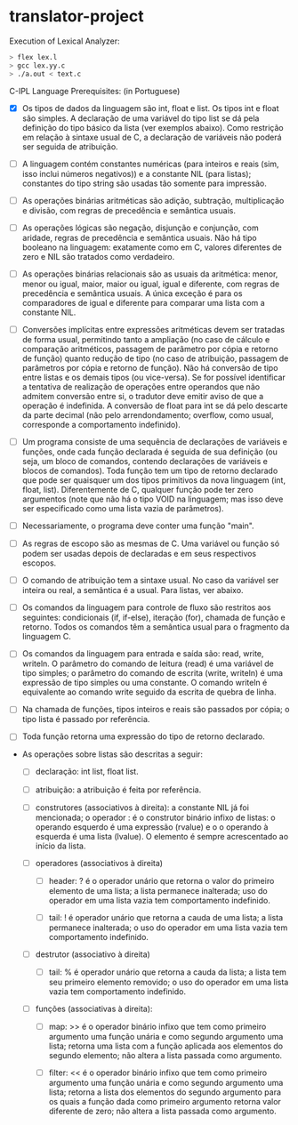 # translator-project

Execution of Lexical Analyzer:

```bash
> flex lex.l
> gcc lex.yy.c
> ./a.out < text.c
```

C-IPL Language Prerequisites: (in Portuguese)

- [x] Os tipos de dados da linguagem são int, float e list. Os tipos int e float são simples. A declaração de uma variável do tipo list se dá pela definição do tipo básico da lista (ver exemplos abaixo). Como restrição em relação à sintaxe usual de C, a declaração de variáveis não poderá ser seguida de atribuição.

- [ ] A linguagem contém constantes numéricas (para inteiros e reais (sim, isso inclui números negativos)) e a constante NIL (para listas); constantes do tipo string são usadas tão somente para impressão.

- [ ] As operações binárias aritméticas são adição, subtração, multiplicação e divisão, com regras de precedência e semântica usuais.

- [ ] As operações lógicas são negação, disjunção e conjunção, com  aridade, regras de precedência e semântica usuais. Não há tipo booleano na linguagem: exatamente como em C, valores diferentes de zero e  NIL são tratados como verdadeiro.

- [ ] As operações binárias relacionais são as usuais da aritmética: menor, menor ou igual, maior, maior ou igual, igual e diferente, com regras de precedência e semântica usuais. A única exceção é para os comparadores de igual e diferente para comparar uma lista com a constante NIL.

- [ ] Conversões implícitas entre expressões aritméticas devem ser tratadas de forma usual, permitindo tanto a ampliação (no caso de cálculo e comparação aritméticos, passagem de parâmetro por cópia e retorno de função) quanto redução de tipo (no caso de atribuição, passagem de parâmetros por cópia e retorno de função). Não há conversão de tipo entre listas e os demais tipos (ou vice-versa). Se for possível identificar a tentativa de realização de operações entre operandos que não admitem conversão entre si, o tradutor deve emitir aviso de que a operação é indefinida. A conversão de float para int se dá pelo descarte da parte decimal (não pelo arrendondamento; overflow, como usual, corresponde a comportamento indefinido).

- [ ] Um programa consiste de uma sequência de declarações de variáveis e funções, onde cada função declarada é seguida de sua definição (ou seja, um bloco de comandos, contendo declarações de variáveis e blocos de comandos). Toda função tem um tipo de retorno declarado que pode ser quaisquer um dos tipos primitivos da nova linguagem (int, float, list). Diferentemente de C, qualquer função pode ter zero argumentos (note que não há o tipo VOID na linguagem; mas isso deve ser especificado como uma lista vazia de parâmetros).

- [ ] Necessariamente, o programa deve conter uma função "main".

- [ ] As regras de escopo são as mesmas de C. Uma variável ou função só podem ser usadas depois de declaradas e em seus respectivos escopos.

- [ ] O comando de atribuição tem a sintaxe usual. No caso da variável ser inteira ou real, a semântica é a usual. Para listas, ver abaixo.

- [ ] Os comandos da linguagem para controle de fluxo são restritos aos seguintes: condicionais (if, if-else), iteração (for), chamada de função e retorno. Todos os comandos têm a semântica usual para o fragmento da linguagem C.

- [ ] Os comandos da linguagem para entrada e saída são: read, write, writeln. O parâmetro do comando de leitura (read) é uma variável de tipo simples; o parâmetro do comando de escrita (write, writeln) é uma expressão de tipo simples ou uma constante. O comando writeln é equivalente ao comando write seguido da escrita de quebra de linha.

- [ ] Na chamada de funções, tipos inteiros e reais são passados por cópia; o tipo lista é passado por referência.

- [ ] Toda função retorna uma expressão do tipo de retorno declarado.

- As operações sobre listas são descritas a seguir:

  - [ ] declaração: int list, float list.

  - [ ] atribuição: a atribuição é feita por referência.

  - [ ] construtores (associativos à direita): a constante NIL já foi mencionada; o operador : é o construtor binário infixo de listas: o operando esquerdo é uma expressão (rvalue) e o o operando à esquerda é uma lista (lvalue). O elemento é sempre acrescentado ao início da lista.

  - [ ] operadores (associativos à direita)

    - [ ] header: ? é o operador unário que retorna o valor do primeiro elemento de uma lista; a lista permanece inalterada; uso do operador em uma lista vazia tem comportamento indefinido.

    - [ ] tail: ! é operador unário que retorna a cauda de uma lista; a lista permanece inalterada; o uso do operador em uma lista vazia tem comportamento indefinido.

  - [ ] destrutor (associativo à direita)

    - [ ] tail: % é operador unário que retorna a cauda da lista; a lista tem seu primeiro elemento removido; o uso do operador em uma lista vazia tem comportamento indefinido.

  - [ ] funções (associativas à direita):

    - [ ] map: >> é o operador binário infixo que tem como primeiro argumento uma função unária e como segundo argumento uma lista; retorna uma lista com a função aplicada aos elementos do segundo elemento; não altera a lista passada como argumento.

    - [ ] filter: << é o operador binário infixo que tem como primeiro argumento uma função unária e como segundo argumento uma lista; retorna a lista dos elementos do segundo argumento para os quais a função dada como primeiro argumento retorna valor diferente de zero; não altera a lista passada como argumento.